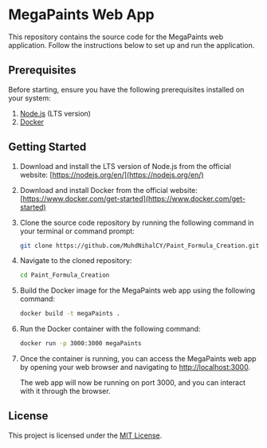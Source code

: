 # MegaPaints Web App

This repository contains the source code for the MegaPaints web application. Follow the instructions below to set up and run the application.

## Prerequisites

Before starting, ensure you have the following prerequisites installed on your system:

1. [Node.js](https://nodejs.org/en/) (LTS version)
2. [Docker](https://www.docker.com/get-started)

## Getting Started

1. Download and install the LTS version of Node.js from the official website: [https://nodejs.org/en/](https://nodejs.org/en/)

2. Download and install Docker from the official website: [https://www.docker.com/get-started](https://www.docker.com/get-started)

3. Clone the source code repository by running the following command in your terminal or command prompt:

   ```bash
   git clone https://github.com/MuhdNihalCY/Paint_Formula_Creation.git
   ```

4. Navigate to the cloned repository:

   ```bash
   cd Paint_Formula_Creation
   ```

5. Build the Docker image for the MegaPaints web app using the following command:

   ```bash
   docker build -t megaPaints .
   ```

6. Run the Docker container with the following command:

   ```bash
   docker run -p 3000:3000 megaPaints
   ```

7. Once the container is running, you can access the MegaPaints web app by opening your web browser and navigating to [http://localhost:3000](http://localhost:3000).

   The web app will now be running on port 3000, and you can interact with it through the browser.

## License

This project is licensed under the [MIT License](LICENSE).
